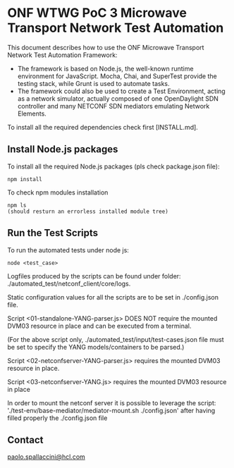 ONF WTWG PoC 3 Microwave Transport Network Test Automation
==============================================

This document describes how to use the ONF Microwave Transport Network Test
Automation Framework:
  - The framework is based on Node.js, the well-known runtime environment for
    JavaScript. Mocha, Chai, and SuperTest provide the testing stack, while
    Grunt is used to automate tasks.
  - The framework could also be used to create a Test Environment, acting as a
    network simulator, actually composed of one OpenDaylight SDN controller
    and many NETCONF SDN mediators emulating Network Elements.

To install all the required dependencies check first [INSTALL.md].

Install Node.js packages
------------------------

To install all the required Node.js packages (pls check package.json file):

```
npm install
```


To check npm modules installation

```
npm ls
(should resturn an errorless installed module tree)
```

Run the Test Scripts
----------------------------------

To run the automated tests under node js:

```
node <test_case>
```

Logfiles produced by the scripts can be found under folder: ./automated_test/netconf_client/core/logs.

Static configuration values for all the scripts are to be set in ./config.json file.


Script <01-standalone-YANG-parser.js> DOES NOT require the mounted DVM03 resource in place and can be executed from a terminal.

(For the above script only, ./automated_test/input/test-cases.json file must be set to specify the YANG models/containers to be parsed.)

Script <02-netconfserver-YANG-parser.js> requires the mounted DVM03 resource in place.

Script <03-netconfserver-YANG.js> requires the mounted DVM03 resource in place


In order to mount the netconf server it is possible to leverage the script: './test-env/base-mediator/mediator-mount.sh ./config.json' after having filled properly the ./config.json file



Contact
-------

paolo.spallaccini@hcl.com

[README.md]:README.md

